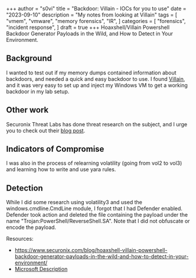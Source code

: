 +++
author = "s0vi"
title = "Backdoor: Villain - IOCs for you to use"
date = "2023-09-10"
description = "My notes from looking at Villain"
tags = [
    "vmem",
    "vmware",
    "memory forensics",
    "IR",
]
categories = [
    "forensics",
    "incident response",
]
draft = true
+++
Hoaxshell/Villain Powershell Backdoor Generator Payloads in the  Wild, and How to Detect in Your Environment.
<!--more-->

## Background
I wanted to test out if my memory dumps contained information about backdoors, and needed a quick and easy backdoor to use. I found [Villain](https://github.com/t3l3machus/Villain), and it was very easy to set up and inject my Windows VM to get a working backdoor in my lab setup.

## Other work
Securonix Threat Labs has done threat research on the subject, and I urge you to check out their [blog post](https://www.securonix.com/blog/hoaxshell-villain-powershell-backdoor-generator-payloads-in-the-wild-and-how-to-detect-in-your-environment/).

## Indicators of Compromise
I was also in the process of relearning volatility (going from vol2 to vol3) and learning how to write and use yara rules. 

## Detection
While I did some research using volatility3 and used the windows.cmdline.CmdLine module, I forgot that I had Defender enabled.
Defender took action and deleted the file containing the payload under the name "Trojan:PowerShell/ReverseShell.SA". Note that I did not obfuscate or encode the payload.

Resources:
* https://www.securonix.com/blog/hoaxshell-villain-powershell-backdoor-generator-payloads-in-the-wild-and-how-to-detect-in-your-environment/
* [Microsoft Description](https://www.microsoft.com/en-us/wdsi/threats/malware-encyclopedia-description?name=Trojan%3APowerShell%2FReverseShell.SA&threatid=2147792911&enterprise=1)